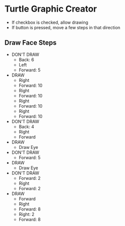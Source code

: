 # Turtle Graphic Creator

* If checkbox is checked, allow drawing
* If button is pressed, move a few steps in that direction

## Draw Face Steps

* DON'T DRAW
  * Back: 6
  * Left
  * Forward: 5
* DRAW
  * Right
  * Forward: 10
  * Right
  * Forward: 10
  * Right
  * Forward: 10
  * Right
  * Forward: 10
* DON'T DRAW
  * Back: 4
  * Right
  * Forward
* DRAW
  * Draw Eye
* DON'T DRAW
  * Forward: 5
* DRAW
  * Draw Eye
* DON'T DRAW
  * Forward: 2
  * Right
  * Forward: 2
* DRAW
  * Forward
  * Right
  * Forward: 8
  * Right: 2
  * Forward: 8
